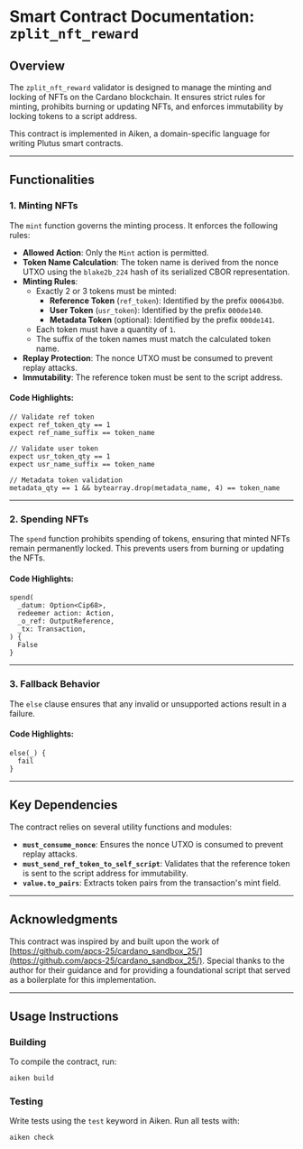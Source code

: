 # Smart Contract Documentation: `zplit_nft_reward`

## Overview

The `zplit_nft_reward` validator is designed to manage the minting and locking of NFTs on the Cardano blockchain. It ensures strict rules for minting, prohibits burning or updating NFTs, and enforces immutability by locking tokens to a script address.

This contract is implemented in Aiken, a domain-specific language for writing Plutus smart contracts.

---

## Functionalities

### 1. **Minting NFTs**
The `mint` function governs the minting process. It enforces the following rules:
- **Allowed Action**: Only the `Mint` action is permitted.
- **Token Name Calculation**: The token name is derived from the nonce UTXO using the `blake2b_224` hash of its serialized CBOR representation.
- **Minting Rules**:
  - Exactly 2 or 3 tokens must be minted:
    - **Reference Token** (`ref_token`): Identified by the prefix `000643b0`.
    - **User Token** (`usr_token`): Identified by the prefix `000de140`.
    - **Metadata Token** (optional): Identified by the prefix `000de141`.
  - Each token must have a quantity of `1`.
  - The suffix of the token names must match the calculated token name.
- **Replay Protection**: The nonce UTXO must be consumed to prevent replay attacks.
- **Immutability**: The reference token must be sent to the script address.

#### Code Highlights:
```aiken
// Validate ref token
expect ref_token_qty == 1
expect ref_name_suffix == token_name

// Validate user token
expect usr_token_qty == 1
expect usr_name_suffix == token_name

// Metadata token validation
metadata_qty == 1 && bytearray.drop(metadata_name, 4) == token_name
```

---

### 2. **Spending NFTs**
The `spend` function prohibits spending of tokens, ensuring that minted NFTs remain permanently locked. This prevents users from burning or updating the NFTs.

#### Code Highlights:
```aiken
spend(
  _datum: Option<Cip68>,
  redeemer action: Action,
  _o_ref: OutputReference,
  _tx: Transaction,
) {
  False
}
```

---

### 3. **Fallback Behavior**
The `else` clause ensures that any invalid or unsupported actions result in a failure.

#### Code Highlights:
```aiken
else(_) {
  fail
}
```

---

## Key Dependencies

The contract relies on several utility functions and modules:
- **`must_consume_nonce`**: Ensures the nonce UTXO is consumed to prevent replay attacks.
- **`must_send_ref_token_to_self_script`**: Validates that the reference token is sent to the script address for immutability.
- **`value.to_pairs`**: Extracts token pairs from the transaction's mint field.

---

## Acknowledgments

This contract was inspired by and built upon the work of [https://github.com/apcs-25/cardano_sandbox_25/](https://github.com/apcs-25/cardano_sandbox_25/). Special thanks to the author for their guidance and for providing a foundational script that served as a boilerplate for this implementation.

---

## Usage Instructions

### Building
To compile the contract, run:
```sh
aiken build
```

### Testing
Write tests using the `test` keyword in Aiken. Run all tests with:
```sh
aiken check
```